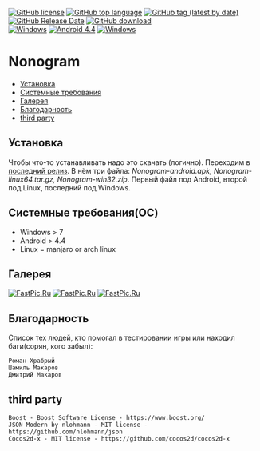 [![GitHub license](https://img.shields.io/github/license/Tim4ukys/Nonogram?style=flat-square)](https://github.com/Tim4ukys/Nonogram/blob/main/LICENSE)
[![GitHub top language](https://img.shields.io/github/languages/top/Tim4ukys/Nonogram?style=flat-square)](https://github.com/Tim4ukys/Nonogram/search?l=c%2B%2B)
[![GitHub tag (latest by date)](https://img.shields.io/github/v/tag/Tim4ukys/Nonogram?label=version&style=flat-square)](https://github.com/Tim4ukys/Nonogram/releases/latest)
[![GitHub Release Date](https://img.shields.io/github/release-date/Tim4ukys/Nonogram?style=flat-square)](https://github.com/Tim4ukys/Nonogram/releases)
[![GitHub download](https://img.shields.io/github/downloads/tim4ukys/Nonogram/total.svg?label=Total%20download&style=flat-square)](https://github.com/Tim4ukys/Nonogram/releases/latest)
<br>[![Windows](https://img.shields.io/badge/Arch_Linux-1793D1?style=flat-square&logo=arch-linux&logoColor=white)](https://ru.wikipedia.org/wiki/Arch_Linux)
[![Android 4.4](https://img.shields.io/badge/Android-3DDC84?style=flat-square&logo=android&logoColor=white)](https://ru.wikipedia.org/wiki/Android_KitKat)
[![Windows](https://img.shields.io/badge/Windows%207-0078D6?style=flat-square&logo=windows&logoColor=white)](https://ru.wikipedia.org/wiki/Windows_7)


# Nonogram
* [Установка](#установка)
* [Системные требования](#системные-требованияoc)
* [Галерея](#галерея)
* [Благодарность](#благодарность)
* [third party](#third-party)
    
## Установка

Чтобы что-то устанавливать надо это скачать (логично). Переходим в [последний релиз](https://github.com/Tim4ukys/Nonogram/releases/latest). В нём три файла: _Nonogram-android.apk, Nonogram-linux64.tar.gz, Nonogram-win32.zip_.
Первый файл под Android, второй под Linux, последний под Windows.

## Системные требования(OC)

- Windows > 7
- Android > 4.4
- Linux = manjaro or arch linux

## Галерея 

[![FastPic.Ru](https://i121.fastpic.org/thumb/2023/0430/68/4eda1a68abcd6ae4a659c7dbd8736868.jpeg)](https://fastpic.org/view/121/2023/0430/4eda1a68abcd6ae4a659c7dbd8736868.png.html) [![FastPic.Ru](https://i121.fastpic.org/thumb/2023/0430/fc/06a9747cdb5b48979ec309e52ca6c0fc.jpeg)](https://fastpic.org/view/121/2023/0430/06a9747cdb5b48979ec309e52ca6c0fc.jpg.html) [![FastPic.Ru](https://i121.fastpic.org/thumb/2023/0430/a1/85e9f1c31380eb8b7b2432a497be5da1.jpeg)](https://fastpic.org/view/121/2023/0430/85e9f1c31380eb8b7b2432a497be5da1.png.html)

## Благодарность
Список тех людей, кто помогал в тестировании игры или находил баги(сорян, кого забыл):
```
Роман Храбрый
Шамиль Макаров
Дмитрий Макаров
```

## third party
```
Boost - Boost Software License - https://www.boost.org/
JSON Modern by nlohmann - MIT license - https://github.com/nlohmann/json
Cocos2d-x - MIT license - https://github.com/cocos2d/cocos2d-x
```
